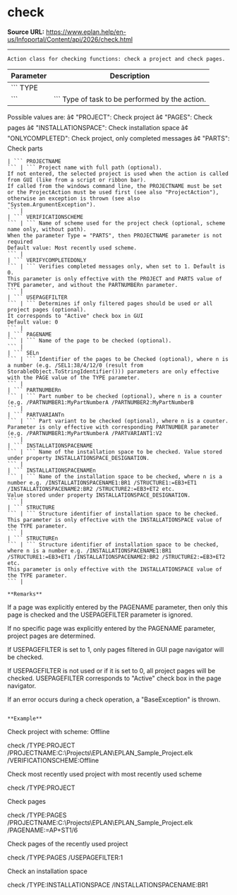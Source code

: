 # check

**Source URL:** https://www.eplan.help/en-us/Infoportal/Content/api/2026/check.html

---

```
Action class for checking functions: check a project and check pages.
```

  

| Parameter | Description |
| --- | --- |
| ``` TYPE ``` | ``` Type of task to be performed by the action. Possible values are: â¢ "PROJECT": Check project â¢ "PAGES": Check pages â¢ "INSTALLATIONSPACE": Check installation space â¢ "ONLYCOMPLETED": Check project, only completed messages â¢ "PARTS": Check parts ``` |
| ``` PROJECTNAME ``` | ``` Project name with full path (optional). If not entered, the selected project is used when the action is called from GUI (like from a script or ribbon bar).  If called from the windows command line, the PROJECTNAME must be set or the ProjectAction must be used first (see also "ProjectAction"), otherwise an exception is thrown (see also "System.ArgumentException"). ``` |
| ``` VERIFICATIONSCHEME ``` | ``` Name of scheme used for the project check (optional, scheme name only, without path). When the parameter Type = "PARTS", then PROJECTNAME parameter is not required Default value: Most recently used scheme. ``` |
| ``` VERIFYCOMPLETEDONLY ``` | ``` Verifies completed messages only, when set to 1. Default is 0. This parameter is only effective with the PROJECT and PARTS value of TYPE parameter, and without the PARTNUMBERn parameter. ``` |
| ``` USEPAGEFILTER ``` | ``` Determines if only filtered pages should be used or all project pages (optional).  It corresponds to "Active" check box in GUI Default value: 0  ``` |
| ``` PAGENAME ``` | ``` Name of the page to be checked (optional). ``` |
| ``` SELn ``` | ``` Identifier of the pages to be Checked (optional), where n is a number (e.g. /SEL1:38/4/12/0 (result from StorableObject.ToStringIdentifier())) parameters are only effective with the PAGE value of the TYPE parameter. ``` |
| ``` PARTNUMBERn ``` | ``` Part number to be checked (optional), where n is a counter (e.g. /PARTNUMBER1:MyPartNumberA /PARTNUMBER2:MyPartNumberB ``` |
| ``` PARTVARIANTn ``` | ``` Part variant to be checked (optional), where n is a counter. Parameter is only effective with corresponding PARTNUMBER parameter (e.g. /PARTNUMBER1:MyPartNumberA /PARTVARIANT1:V2 ``` |
| ``` INSTALLATIONSPACENAME ``` | ``` Name of the installation space to be checked. Value stored under property INSTALLATIONSPACE_DESIGNATION. ``` |
| ``` INSTALLATIONSPACENAMEn ``` | ``` Name of the installation space to be checked, where n is a number e.g. /INSTALLATIONSPACENAME1:BR1 /STRUCTURE1:=EB3+ET1 /INSTALLATIONSPACENAME2:BR2 /STRUCTURE2:=EB3+ET2 etc. Value stored under property INSTALLATIONSPACE_DESIGNATION. ``` |
| ``` STRUCTURE ``` | ``` Structure identifier of installation space to be checked. This parameter is only effective with the INSTALLATIONSPACE value of the TYPE parameter. ``` |
| ``` STRUCTUREn ``` | ``` Structure identifier of installation space to be checked, where n is a number e.g. /INSTALLATIONSPACENAME1:BR1 /STRUCTURE1:=EB3+ET1 /INSTALLATIONSPACENAME2:BR2 /STRUCTURE2:=EB3+ET2 etc. This parameter is only effective with the INSTALLATIONSPACE value of the TYPE parameter. ``` |

**Remarks**

```
If a page was explicitly entered by the PAGENAME parameter, then only this page is checked and the USEPAGEFILTER parameter is ignored. 
If no specific page was explicitly entered by the PAGENAME parameter, project pages are determined. 
If USEPAGEFILTER is set to 1, only pages filtered in GUI page navigator will be checked. 
If USEPAGEFILTER is not used or if it is set to 0, all project pages will be checked. USEPAGEFILTER corresponds to "Active" check box in the page navigator.
If an error occurs during a check operation, a "BaseException" is thrown.
```

**Example**

```
Check project with scheme: Offline

check /TYPE:PROJECT /PROJECTNAME:C:\Projects\EPLAN\EPLAN_Sample_Project.elk /VERIFICATIONSCHEME:Offline

Check most recently used project with most recently used scheme

check /TYPE:PROJECT

Check pages

check /TYPE:PAGES /PROJECTNAME:C:\Projects\EPLAN\EPLAN_Sample_Project.elk /PAGENAME:=AP+ST1/6

Check pages of the recently used project 

check /TYPE:PAGES /USEPAGEFILTER:1

Check an installation space

check /TYPE:INSTALLATIONSPACE /INSTALLATIONSPACENAME:BR1
```